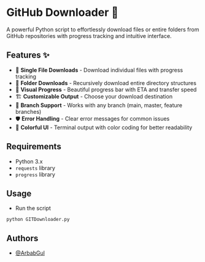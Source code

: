 # GitHub Downloader 🚀

A powerful Python script to effortlessly download files or entire folders from GitHub repositories with progress tracking and intuitive interface.

## Features ✨

- 📄 **Single File Downloads** - Download individual files with progress tracking
- 📁 **Folder Downloads** - Recursively download entire directory structures
- 🎨 **Visual Progress** - Beautiful progress bar with ETA and transfer speed
- 🏗️ **Customizable Output** - Choose your download destination
- 🌿 **Branch Support** - Works with any branch (main, master, feature branches)
- 🛡️ **Error Handling** - Clear error messages for common issues
- 🎨 **Colorful UI** - Terminal output with color coding for better readability

## Requirements

- Python 3.x
- `requests` library
- `progress` library

## Usage

- Run the script
```
python GITDownloader.py
```

## Authors

- [@ArbabGul](codewitharbab@gmail.com)
